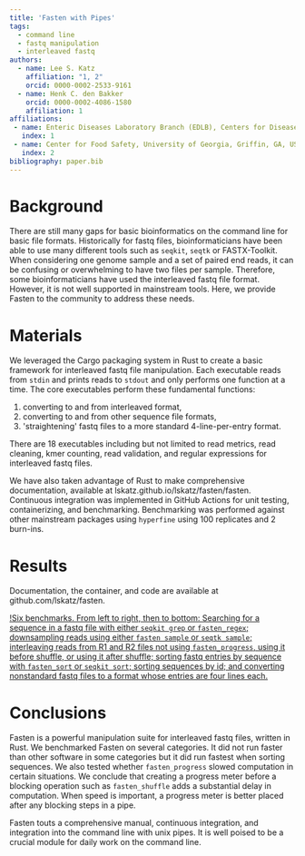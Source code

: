 ```yaml
---
title: 'Fasten with Pipes'
tags:
  - command line
  - fastq manipulation
  - interleaved fastq
authors:
  - name: Lee S. Katz
    affiliation: "1, 2"
    orcid: 0000-0002-2533-9161
  - name: Henk C. den Bakker
    orcid: 0000-0002-4086-1580
    affiliation: 1
affiliations:
 - name: Enteric Diseases Laboratory Branch (EDLB), Centers for Disease Control and Prevention, Atlanta, GA, USA
   index: 1
 - name: Center for Food Safety, University of Georgia, Griffin, GA, USA
   index: 2
bibliography: paper.bib
---
```


# Background

There are still many gaps for basic bioinformatics on the command line for basic file formats.
Historically for fastq files, bioinformaticians have been able to use many different tools such as `seqkit`, `seqtk` or FASTX-Toolkit.
When considering one genome sample and a set of paired end reads, it can be confusing or overwhelming to have two files per sample.
Therefore, some bioinformaticians have used the interleaved fastq file format.
However, it is not well supported in mainstream tools.
Here, we provide Fasten to the community to address these needs.

# Materials

We leveraged the Cargo packaging system in Rust to create a basic framework for interleaved fastq file manipulation.
Each executable reads from `stdin` and prints reads to `stdout` and only performs one function at a time.
The core executables perform these fundamental functions:
1) converting to and from interleaved format, 
2) converting to and from other sequence file formats,
3) 'straightening' fastq files to a more standard 4-line-per-entry format.

There are 18 executables including but not limited to read metrics, read cleaning, kmer counting, read validation, and regular expressions for interleaved fastq files.

We have also taken advantage of Rust to make comprehensive documentation, available at lskatz.github.io/lskatz/fasten/fasten. Continuous integration was implemented in GitHub Actions for unit testing, containerizing, and benchmarking. Benchmarking was performed against other mainstream packages using `hyperfine` using 100 replicates and 2 burn-ins.

# Results

Documentation, the container, and code are available at github.com/lskatz/fasten.

[!Six benchmarks. From left to right, then to bottom: Searching for a sequence in a fastq file with either `seqkit grep` or `fasten_regex`; downsampling reads using either `fasten sample` or `seqtk sample`; interleaving reads from R1 and R2 files not using `fasten_progress`, using it before shuffle, or using it after shuffle; sorting fastq entries by sequence with `fasten_sort` or `seqkit sort`; sorting sequences by id; and converting nonstandard fastq files to a format whose entries are four lines each.](benchmarks.png)

# Conclusions

Fasten is a powerful manipulation suite for interleaved fastq files, written in Rust.
We benchmarked Fasten on several categories. It did not run faster than other software in some categories
but it did run fastest when sorting sequences.
We also tested whether `fasten_progress` slowed computation in certain situations.
We conclude that creating a progress meter before a blocking operation such as `fasten_shuffle`
adds a substantial delay in computation. When speed is important, a progress meter is better placed after any blocking steps in a pipe.

Fasten touts a comprehensive manual, continuous integration, and integration into the command line with unix pipes.
It is well poised to be a crucial module for daily work on the command line.


